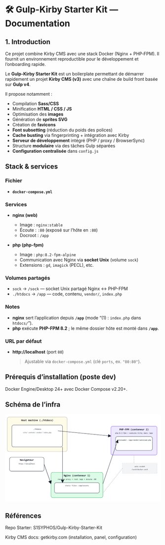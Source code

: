 # 🛠 Gulp-Kirby Starter Kit — Documentation

## 1. Introduction
Ce projet combine Kirby CMS avec une stack Docker (Nginx + PHP‑FPM). Il fournit un environnement reproductible pour le développement et l’onboarding rapide.

Le **Gulp-Kirby Starter Kit** est un boilerplate permettant de démarrer rapidement un projet **Kirby CMS (v3)** avec une chaîne de build front basée sur **Gulp v4**.

Il propose notamment :

- Compilation **Sass/CSS**
- Minification **HTML / CSS / JS**
- Optimisation des **images**
- Génération de **sprites SVG**
- Création de **favicons**
- **Font subsetting** (réduction du poids des polices)
- **Cache busting** via fingerprinting + intégration avec Kirby
- **Serveur de développement** intégré (PHP / proxy / BrowserSync)
- Structure **modulaire** via des tâches Gulp séparées
- **Configuration centralisée** dans `config.js`

## Stack & services

### Fichier
- **`docker-compose.yml`**

### Services
- **nginx (web)**
  - Image : `nginx:stable`
  - Écoute : `:80` (exposé sur l’hôte en `:80`)
  - Docroot : `/app`

- **php (php-fpm)**
  - Image : `php:8.2-fpm-alpine`
  - Communication avec Nginx via **socket Unix** (volume `sock`)
  - Extensions : `gd`, `imagick` (PECL), etc.

### Volumes partagés
- `sock` → `/sock` — socket Unix partagé Nginx ↔ PHP-FPM  
- `./htdocs` → `/app` — code, contenu, `vendor/`, `index.php`

### Notes
- **nginx** sert l’application depuis **`/app`** (mode “(1) : `index.php` dans `htdocs/`”).  
- **php** exécute **PHP-FPM 8.2** ; le même dossier hôte est monté dans **`/app`**.

### URL par défaut
- **http://localhost** (port `80`)  
  > Ajustable via `docker-compose.yml` (clé `ports`, ex. `"80:80"`).


## Prérequis d’installation (poste dev)

Docker Engine/Desktop 24+ avec Docker Compose v2.20+.

## Schéma de l’infra
![schéma infra](./assets/img/image-1.png)


## Références

Repo Starter: S1SYPHOS/Gulp-Kirby-Starter-Kit

Kirby CMS docs: getkirby.com (installation, panel, configuration)
